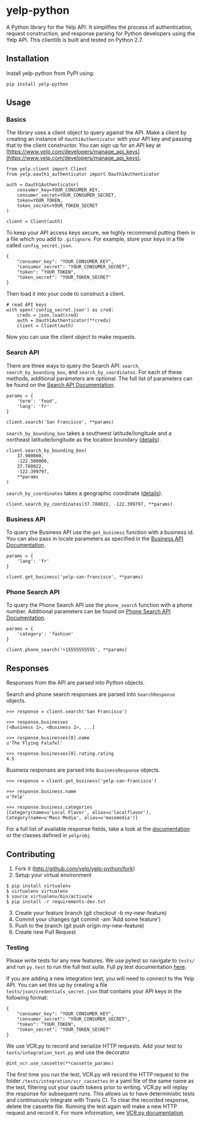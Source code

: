 # yelp-python

A Python library for the Yelp API. It simplifies the process of authentication, request construction, and response parsing for Python developers using the Yelp API. This clientlib is built and tested on Python 2.7.

## Installation

Install yelp-python from PyPI using:

    pip install yelp-python

## Usage

### Basics

The library uses a client object to query against the API. Make a client by creating an instance of `Oauth1Authenticator` with your API key and passing that to the client constructor. You can sign up for an API key at [https://www.yelp.com/developers/manage_api_keys](https://www.yelp.com/developers/manage_api_keys).

```
from yelp.client import Client
from yelp.oauth1_authenticator import Oauth1Authenticator

auth = Oauth1Authenticator(
    consumer_key=YOUR_CONSUMER_KEY,
    consumer_secret=YOUR_CONSUMER_SECRET,
    token=YOUR_TOKEN,
    token_secret=YOUR_TOKEN_SECRET
)

client = Client(auth)
```

To keep your API access keys secure, we highly recommend putting them in a file which you add to `.gitignore`. For example, store your keys in a file called `config_secret.json`.

```
{
    "consumer_key": "YOUR_CONSUMER_KEY",
    "consumer_secret": "YOUR_CONSUMER_SECRET",
    "token": "YOUR_TOKEN",
    "token_secret": "YOUR_TOKEN_SECRET"
}
```

Then load it into your code to construct a client.

```
# read API keys
with open('config_secret.json') as cred:
    creds = json.load(cred)
    auth = Oauth1Authenticator(**creds)
    client = Client(auth)
```

Now you can use the client object to make requests.

### Search API

There are three ways to query the Search API: `search`, `search_by_bounding_box`, and `search_by_coordinates`. For each of these methods, additional parameters are optional. The full list of parameters can be found on the [Search API Documentation](https://www.yelp.com/developers/documentation/v2/search_api).

```
params = {
    'term': 'food',
    'lang': 'fr'
}

client.search('San Francisco', **params)
```

`search_by_bounding_box` takes a southwest latitude/longitude and a northeast latitude/longitude as the location boundary ([details](https://www.yelp.com/developers/documentation/v2/search_api#searchGBB)).

```
client.search_by_bounding_box(
    37.900000,
    -122.500000,
    37.788022,
    -122.399797,
    **params
)
```

`search_by_coordinates` takes a geographic coordinate ([details](https://www.yelp.com/developers/documentation/v2/search_api#searchGC)).

    client.search_by_coordinates(37.788022, -122.399797, **params)

### Business API

To query the Business API use the `get_business` function with a business id. You can also pass in locale parameters as specified in the [Business API Documentation](https://www.yelp.com/developers/documentation/v2/business).

```
params = {
    'lang': 'fr'
}

client.get_business('yelp-san-francisco', **params)
```

### Phone Search API

To query the Phone Search API use the `phone_search` function with a phone number. Additional parameters can be found on [Phone Search API Documentation](https://www.yelp.com/developers/documentation/v2/phone_search).

```
params = {
    'category': 'fashion'
}

client.phone_search('+15555555555', **params)
```

## Responses

Responses from the API are parsed into Python objects.

Search and phone search responses are parsed into `SearchResponse` objects.

```
>>> response = client.search('San Francisco')

>>> response.businesses
[<Business 1>, <Business 2>, ...]

>>> response.businesses[0].name
u'The Flying Falafel'

>>> response.businesses[0].rating.rating
4.5
```

Business responses are parsed into `BusinessResponse` objects.

```
>>> response = client.get_business('yelp-san-francisco')

>>> response.business.name
u'Yelp'

>>> response.business.categories
[Category(name=u'Local Flavor', alias=u'localflavor'), Category(name=u'Mass Media', alias=u'massmedia')]
```

For a full list of available response fields, take a look at the [documentation](https://www.yelp.com/developers/documentation/v2/overview) or the classes defined in `yelp/obj`.

## Contributing

1. Fork it (http://github.com/yelp/yelp-python/fork)
2. Setup your virtual environment
```
$ pip install virtualenv
$ virtualenv virtualenv
$ source virtualenv/bin/activate
$ pip install -r requirements-dev.txt
```
3. Create your feature branch (git checkout -b my-new-feature)
4. Commit your changes (git commit -am 'Add some feature')
5. Push to the branch (git push origin my-new-feature)
6. Create new Pull Request

### Testing

Please write tests for any new features. We use pytest so navigate to `tests/` and run `py.test` to run the full test suite. Full py.test documentation [here](http://pytest.org/latest/contents.html).

If you are adding a new integration test, you will need to connect to the Yelp API. You can set this up by creating a file `tests/json/credentials_secret.json` that contains your API keys in the following format:

```
{
    "consumer_key": "YOUR_CONSUMER_KEY",
    "consumer_secret": "YOUR_CONSUMER_SECRET",
    "token": "YOUR_TOKEN",
    "token_secret": "YOUR_TOKEN_SECRET"
}
```

We use VCR.py to record and serialize HTTP requests. Add your test to `tests/integration_test.py` and use the decorator

    @int_vcr.use_cassette(**cassette_params)

The first time you run the test, VCR.py will record the HTTP request to the folder `/tests/integration/vcr_cassettes` in a yaml file of the same name as the test, filtering out your oauth tokens prior to writing. VCR.py will replay the response for subsequent runs. This allows us to have deterministic tests and continuously integrate with Travis CI. To clear the recorded response, delete the cassette file. Running the test again will make a new HTTP request and record it. For more information, see [VCR.py documentation](https://github.com/kevin1024/vcrpy).
